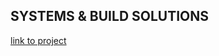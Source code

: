 ## SYSTEMS & BUILD SOLUTIONS

[link to project](https://github.com/amirnsamimi/todo-list-RC/commits?author=moAmza)